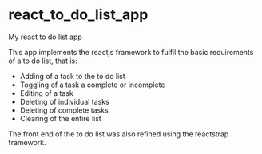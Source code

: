 # react_to_do_list_app
My react to do list app

This app implements the reactjs framework to fulfil the basic requirements of a to do list, that is:
- Adding of a task to the to do list
- Toggling of a task a complete or incomplete
- Editing of a task
- Deleting of individual tasks
- Deleting of complete tasks
- Clearing of the entire list

The front end of the to do list was also refined using the reactstrap framework.

